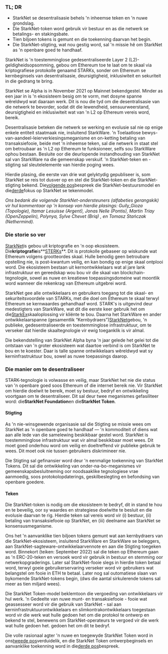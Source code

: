 ### TL; DR

* StarkNet se desentralisasie behels 'n inheemse teken en 'n nuwe grondslag.
* Die StarkNet-token word gebruik vir bestuur en as die netwerk se betalings- en stakingsbate.
* Tien biljoen tokens is gemunt en die toekenning daarvan het begin.
* Die StarkNet-stigting, wat nou gestig word, sal 'n missie hê om StarkNet as 'n openbare goed te handhaaf.

StarkNet is 'n toestemminglose gedesentraliseerde Layer 2 (L2)-geldigheidsopsomming, gebou om Ethereum toe te laat om te skaal via kriptografiese protokolle genaamd STARKs, sonder om Ethereum se kernbeginsels van desentralisasie, deursigtigheid, inklusiwiteit en sekuriteit in die gedrang te bring.

StarkNet se Alpha is in November 2021 op Mainnet bekendgestel. Minder as een jaar in is 'n ekosisteem besig om te vorm, met dosyne spanne wêreldwyd wat daaraan werk. Dit is nou die tyd om die desentralisasie van die netwerk te bevorder, sodat dit die lewendheid, sensuurweerstand, deursigtigheid en inklusiwiteit wat van 'n L2 op Ethereum vereis word, bereik.

Desentralisasie beteken die netwerk se werking en evolusie sal nie op enige enkele entiteit staatmaak nie, insluitend StarkWare. 'n Toelaatlose bewys-van-aandeel-leierverkiesingsmeganisme en on-ketting betaling van transaksiefooie, beide met 'n inheemse teken, sal die netwerk in staat stel om betroubaar as 'n L2 op Ethereum te funksioneer, selfs sou StarkWare ophou bestaan. Besluite oor die deurlopende instandhouding van StarkNet sal van StarkWare na die gemeenskap verskuif. 'n StarkNet-teken en -stigting sal sleutelelemente van hierdie poging wees.

Hierdie plasing, die eerste van drie wat gelyktydig gepubliseer is, som StarkNet se reis tot dusver op en stel die StarkNet-token en die StarkNet-stigting bekend. Die[volgende pos](https://medium.com/@starkware/part-2-a-decentralization-and-governance-proposal-for-starknet-23e335645778)bespreek die StarkNet-bestuursmodel en die[derde](https://medium.com/@starkware/part-3-starknet-token-design-5cc17af066c6)fokus op StarkNet se tekenmodel.

*Ons bedank die volgende StarkNet-ondersteuners (alfabeties gerangskik) vir hul kommentaar op 'n konsep van hierdie plasings: Guily_Gioza (Topologie), Itamar Lesuisse (Argent), Jonas Nelle (Pontis), Martin Triay (OpenZeppelin), Polynya, Sylve Chevet (Briq) , en Tomasz Stańczak (Nethermind).*

### Die storie so ver

[StarkNet](https://starknet.io/)is gebou uit kriptografie en 'n oop ekosisteem. Die**kriptografie**is**[STERKs](https://eprint.iacr.org/2018/046.pdf)**. Dit is protokolle gebaseer op wiskunde wat Ethereum volgens grootteordes skaal. Hulle benodig geen betroubare opstelling nie, is post-kwantum veilig, en kan bondig op enige skaal ontplooi word. Die ekosisteem bestaan uit kernontwikkelaars wat al jare lank infrastruktuur en gereedskap wou bou vir die skaal van blockchain-tegnologie, sowel as nuwe en kreatiewe toepassingsdomeine wat moontlik word wanneer die rekenkrag van Ethereum uitgebrei word.

StarkNet gee alle ontwikkelaars en gebruikers toegang tot die skaal- en sekuriteitsvoordele van STARKs, met die doel om Ethereum te skaal terwyl Ethereum se kernwaardes gehandhaaf word. STARK's is uitgevind deur medestigters van StarkWare, wat dit die eerste keer gebruik het om die[StarkEx](https://starkware.co/starkex/)skaaloplossing vir kliënte te bou. Daarna het StarkWare en ander ontwikkelaarspanne (gesamentlik “Kernbydraers”)[StarkNet](https://starkware.co/starknet/)gebou, 'n publieke, gedesentraliseerde en toestemminglose infrastruktuur, om te verseker dat hierdie skaaltegnologie vir ewig toeganklik is vir almal.

Die bekendstelling van StarkNet Alpha byna 'n jaar gelede het gelei tot die ontstaan van 'n groter ekosisteem wat daartoe verbind is om StarkNet te bou en te koester. Daar is talle spanne ontwikkelaars wêreldwyd wat sy kerninfrastruktuur bou, sowel as nuwe toepassings daarop.

### **Die manier om te desentraliseer**

STARK-tegnologie is volwasse en veilig, maar StarkNet het nie die status van 'n openbare goed soos Ethereum of die internet bereik nie. Vir StarkNet om hierdie doelwit te bereik, moet sy bestuur, bedryf en ontwikkeling voortgaan om te desentraliseer. Dit sal deur twee meganismes gefasiliteer word: die**StarkNet Foundation**en die**StarkNet Token**.

#### Stigting

As 'n nie-winsgewende organisasie sal die Stigting se missie wees om StarkNet as 'n openbare goed te handhaaf — 'n kommoditeit of diens wat aan alle lede van die samelewing beskikbaar gestel word. StarkNet is toestemminglose infrastruktuur wat vir almal beskikbaar moet wees. Dit moet goed onderhou word om veilig en doeltreffend vir publieke gebruik te wees. Dit moet ook nie tussen gebruikers diskrimineer nie.

Die Stigting sal gefinansier word deur 'n eenmalige toekenning van StarkNet Tokens. Dit sal die ontwikkeling van onder-na-bo-meganismes vir gemeenskapsbesluitneming oor noodsaaklike tegnologiese vrae aanmoedig, soos protokolopdaterings, geskilbeslegting en befondsing van openbare goedere.

#### Teken

Die StarkNet-token is nodig om die ekosisteem te bedryf, dit in stand te hou en te beveilig, oor sy waardes en strategiese doelwitte te besluit en die evolusie daarvan te rig. Hierdie teken sal vereis word vir (i) bestuur, (ii) betaling van transaksiefooie op StarkNet, en (iii) deelname aan StarkNet se konsensusmeganisme.

Ons het 'n aanvanklike tien biljoen tokens gemunt wat aan kernbydraers van die StarkNet-ekosisteem, insluitend StarkWare en StarkWare se beleggers, aan StarkNet-sagteware-ontwikkelaarvennote en aan die Stigting toegeken word. Binnekort (teiken: September 2022) sal die teken op Ethereum gaan as 'n ERC-20-teken en versoek word vir gebruik in bestuur en stemming oor netwerkopgraderings. Later sal StarkNet-fooie slegs in hierdie token betaal word, terwyl goeie gebruikerservaring verseker word vir gebruikers wat belangstel om fooie in ETH te betaal. Later nog sal outomatiese slaan van bykomende StarkNet-tokens begin, (dws die aantal sirkulerende tokens sal meer as tien miljard wees).

Die StarkNet Token-model beklemtoon die vergoeding van ontwikkelaars vir hul werk. 'n Gedeelte van nuwe munt- en transaksiefooie - fooie wat geassesseer word vir die gebruik van StarkNet - sal aan kerninfrastruktuurontwikkelaars en slimkontrakontwikkelaars toegestaan word vir die werk wat hulle gedoen het om die protokol te ontwerp en bekend te stel, benewens om StarkNet-operateurs te vergoed vir die werk wat hulle gedoen het. gedoen het om dit te bedryf.

Die volle rasionaal agter 'n nuwe en toegewyde StarkNet Token word in ons[tweede pos](https://medium.com/@starkware/part-2-a-decentralization-and-governance-proposal-for-starknet-23e335645778)verduidelik, en die StarkNet Token ontwerpbeginsels en aanvanklike toekenning word in die[derde pos](https://medium.com/@starkware/part-3-starknet-token-design-5cc17af066c6)bespreek.